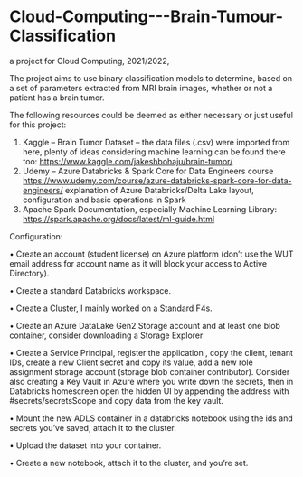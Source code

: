 # Cloud-Computing---Brain-Tumour-Classification
a project for Cloud Computing,  2021/2022,

The project aims to use binary classification models to determine, based on a set of parameters extracted from MRI brain images, whether or not a patient has a brain tumor. 

The following resources could be deemed as either necessary or just useful for this project:
1.	Kaggle – Brain Tumor Dataset – the data files (.csv) were imported from here, plenty of ideas considering machine learning can be found there too:
https://www.kaggle.com/jakeshbohaju/brain-tumor/
2.	Udemy – Azure Databricks & Spark Core for Data Engineers course
https://www.udemy.com/course/azure-databricks-spark-core-for-data-engineers/
explanation of Azure Databricks/Delta Lake layout, configuration and basic operations in Spark 
3.	Apache Spark Documentation, especially Machine Learning Library:
https://spark.apache.org/docs/latest/ml-guide.html




Configuration:

•	Create an account (student license) on Azure platform (don’t use the WUT email address for account name as it will block your access to Active Directory).

•	Create a standard Databricks workspace.

•	Create a Cluster, I mainly worked on a Standard F4s.

•	Create an Azure DataLake Gen2 Storage account and at least one blob container, consider downloading a Storage Explorer

•	Create a Service Principal, register the application , copy the client, tenant IDs, create a new Client secret and copy its value, add a new role assignment storage account (storage blob container contributor).  Consider also creating a Key Vault in Azure where you write down the secrets, then in Databricks homescreen open the hidden UI by appending the address with #secrets/secretsScope and copy data from the key vault. 

•	Mount the new ADLS container in a databricks notebook using the ids and secrets you’ve saved, attach it to the cluster.

•	Upload the dataset into your container.

•	Create a new notebook, attach it to the cluster, and you’re set. 
